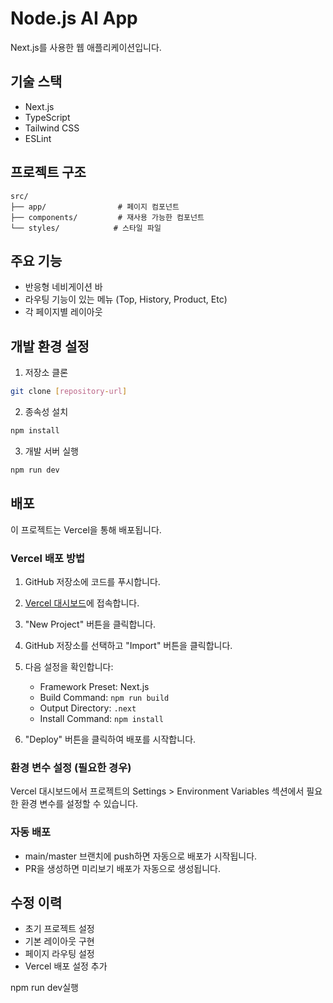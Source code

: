 # Node.js AI App

Next.js를 사용한 웹 애플리케이션입니다.

## 기술 스택

- Next.js
- TypeScript
- Tailwind CSS
- ESLint

## 프로젝트 구조

```
src/
├── app/                # 페이지 컴포넌트
├── components/         # 재사용 가능한 컴포넌트
└── styles/            # 스타일 파일
```

## 주요 기능

- 반응형 네비게이션 바
- 라우팅 기능이 있는 메뉴 (Top, History, Product, Etc)
- 각 페이지별 레이아웃

## 개발 환경 설정

1. 저장소 클론
```bash
git clone [repository-url]
```

2. 종속성 설치
```bash
npm install
```

3. 개발 서버 실행
```bash
npm run dev
```

## 배포

이 프로젝트는 Vercel을 통해 배포됩니다.

### Vercel 배포 방법

1. GitHub 저장소에 코드를 푸시합니다.

2. [Vercel 대시보드](https://vercel.com/dashboard)에 접속합니다.

3. "New Project" 버튼을 클릭합니다.

4. GitHub 저장소를 선택하고 "Import" 버튼을 클릭합니다.

5. 다음 설정을 확인합니다:
   - Framework Preset: Next.js
   - Build Command: `npm run build`
   - Output Directory: `.next`
   - Install Command: `npm install`

6. "Deploy" 버튼을 클릭하여 배포를 시작합니다.

### 환경 변수 설정 (필요한 경우)

Vercel 대시보드에서 프로젝트의 Settings > Environment Variables 섹션에서 필요한 환경 변수를 설정할 수 있습니다.

### 자동 배포

- main/master 브랜치에 push하면 자동으로 배포가 시작됩니다.
- PR을 생성하면 미리보기 배포가 자동으로 생성됩니다.

## 수정 이력

- 초기 프로젝트 설정
- 기본 레이아웃 구현
- 페이지 라우팅 설정
- Vercel 배포 설정 추가

npm run dev실행